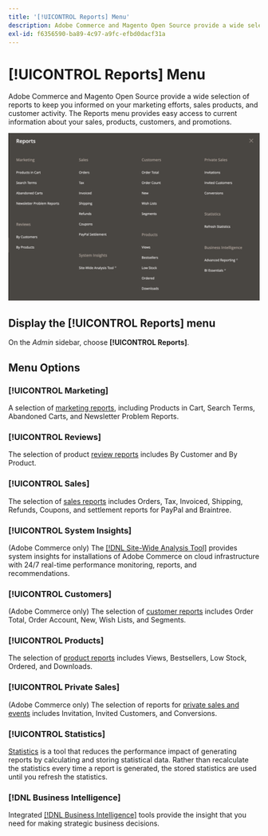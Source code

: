 ```yaml
---
title: '[!UICONTROL Reports] Menu'
description: Adobe Commerce and Magento Open Source provide a wide selection of reports to keep you informed on your marketing efforts, sales products, and customer activity.
exl-id: f6356590-ba89-4c97-a9fc-efbd0dacf31a
---
```

# [!UICONTROL Reports] Menu

Adobe Commerce and Magento Open Source provide a wide selection of reports to keep you informed on your marketing efforts, sales products, and customer activity. The Reports menu provides easy access to current information about your sales, products, customers, and promotions.

![Reports Menu](./assets/overview.png)<!-- zoom -->

## Display the [!UICONTROL Reports] menu

On the _Admin_ sidebar, choose **[!UICONTROL Reports]**.

## Menu Options

### [!UICONTROL Marketing]

A selection of [marketing reports](marketing-reports.md), including Products in Cart, Search Terms, Abandoned Carts, and Newsletter Problem Reports.

### [!UICONTROL Reviews]

The selection of product [review reports](review-reports.md) includes By Customer and By Product.

### [!UICONTROL Sales]

The selection of [sales reports](sales-reports.md) includes Orders, Tax, Invoiced, Shipping, Refunds, Coupons, and settlement reports for PayPal and Braintree.

### [!UICONTROL System Insights]

(Adobe Commerce only) The [[!DNL Site-Wide Analysis Tool]](https://experienceleague.adobe.com/docs/commerce-operations/tools/site-wide-analysis-tool/access.html) provides system insights for installations of Adobe Commerce on cloud infrastructure with 24/7 real-time performance monitoring, reports, and recommendations.

### [!UICONTROL Customers]

(Adobe Commerce only) The selection of [customer reports](customer-reports.md) includes Order Total, Order Account, New, Wish Lists, and Segments.

### [!UICONTROL Products]

The selection of [product reports](product-reports.md) includes Views, Bestsellers, Low Stock, Ordered, and Downloads.

### [!UICONTROL Private Sales]

(Adobe Commerce only) The selection of reports for [private sales and events](private-sales-reports.md) includes Invitation, Invited Customers, and Conversions.

### [!UICONTROL Statistics]

[Statistics](sales-reports.md#refresh-statistics) is a tool that reduces the performance impact of generating reports by calculating and storing statistical data. Rather than recalculate the statistics every time a report is generated, the stored statistics are used until you refresh the statistics.

### [!DNL Business Intelligence]

Integrated [[!DNL Business Intelligence]](business-intelligence.md) tools provide the insight that you need for making strategic business decisions.
